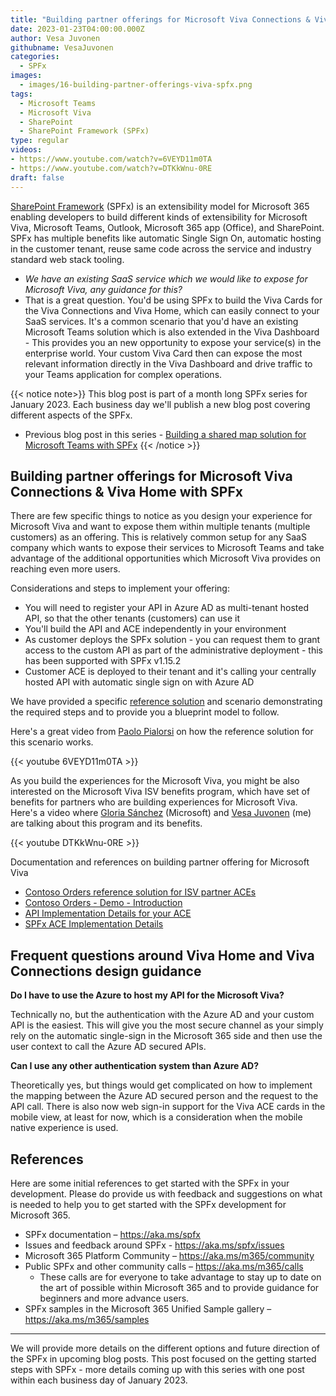 ```yaml
---
title: "Building partner offerings for Microsoft Viva Connections & Viva Home with SPFx"
date: 2023-01-23T04:00:00.000Z
author: Vesa Juvonen
githubname: VesaJuvonen
categories:
  - SPFx
images:
  - images/16-building-partner-offerings-viva-spfx.png
tags:
  - Microsoft Teams
  - Microsoft Viva  
  - SharePoint
  - SharePoint Framework (SPFx)
type: regular
videos:
- https://www.youtube.com/watch?v=6VEYD11m0TA
- https://www.youtube.com/watch?v=DTKkWnu-0RE
draft: false
---
```


[SharePoint Framework](https://aka.ms/spfx) (SPFx) is an extensibility model for Microsoft 365 enabling developers to build different kinds of extensibility for Microsoft Viva, Microsoft Teams, Outlook, Microsoft 365 app (Office), and SharePoint. SPFx has multiple benefits like automatic Single Sign On, automatic hosting in the customer tenant, reuse same code across the service and industry standard web stack tooling.

-	*We have an existing SaaS service which we would like to expose for Microsoft Viva, any guidance for this?*
-	That is a great question. You'd be using SPFx to build the Viva Cards for the Viva Connections and Viva Home, which can easily connect to your SaaS services. It's a common scenario that you'd have an existing Microsoft Teams solution which is also extended in the Viva Dashboard - This provides you an new opportunity to expose your service(s) in the enterprise world. Your custom Viva Card then can expose the most relevant information directly in the Viva Dashboard and drive traffic to your Teams application for complex operations.

{{< notice note>}}
This blog post is part of a month long SPFx series for January 2023. Each business day we'll publish a new blog post covering different aspects of the SPFx.

* Previous blog post in this series - [Building a shared map solution for Microsoft Teams with SPFx](https://pnp.github.io/blog/post/spfx-15-building-a-shared-map-teams-solution-spfx/)
{{< /notice >}}


## Building partner offerings for Microsoft Viva Connections & Viva Home with SPFx

There are few specific things to notice as you design your experience for Microsoft Viva and want to expose them within multiple tenants (multiple customers) as an offering. This is relatively common setup for any SaaS company which wants to expose their services to Microsoft Teams and take advantage of the additional opportunities which Microsoft Viva provides on reaching even more users.

Considerations and steps to implement your offering:

* You will need to register your API in Azure AD as multi-tenant hosted API, so that the other tenants (customers) can use it 
* You'll build the API and ACE independently in your environment 
* As customer deploys the SPFx solution - you can request them to grant access to the custom API as part of the administrative deployment - this has been supported with SPFx v1.15.2
* Customer ACE is deployed to their tenant and it's calling your centrally hosted API with automatic single sign on with Azure AD

We have provided a specific [reference solution](https://github.com/pnp/spfx-reference-scenarios/tree/main/samples/ace-pnp-contoso-orders) and scenario demonstrating the required steps and to provide you a blueprint model to follow.

Here's a great video from [Paolo Pialorsi](https://twitter.com/paolopia) on how the reference solution for this scenario works.

{{< youtube 6VEYD11m0TA >}}

As you build the experiences for the Microsoft Viva, you might be also interested on the Microsoft Viva ISV benefits program, which have set of benefits for partners who are building experiences for Microsoft Viva. Here's a video where [Gloria Sánchez](https://twitter.com/sglo_) (Microsoft) and [Vesa Juvonen](https://twitter.com/vesajuvonen) (me) are talking about this program and its benefits.

{{< youtube DTKkWnu-0RE >}}

Documentation and references on building partner offering for Microsoft Viva

- [Contoso Orders reference solution for ISV partner ACEs](https://adoption.microsoft.com/en-us/sample-solution-gallery/sample/pnp-spfx-reference-scenarios-ace-pnp-contoso-orders/)
- [Contoso Orders - Demo - Introduction](https://github.com/pnp/spfx-reference-scenarios/blob/main/samples/ace-pnp-contoso-orders/docs/Introduction.md)
- [API Implementation Details for your ACE](https://github.com/pnp/spfx-reference-scenarios/blob/main/samples/ace-pnp-contoso-orders/docs/APIs-Implementation-Details.md)
- [SPFx ACE Implementation Details](https://github.com/pnp/spfx-reference-scenarios/blob/main/samples/ace-pnp-contoso-orders/docs/ACEs-Implementation-Details.md)

## Frequent questions around Viva Home and Viva Connections design guidance

**Do I have to use the Azure to host my API for the Microsoft Viva?** 

Technically no, but the authentication with the Azure AD and your custom API is the easiest. This will give you the most secure channel as your simply rely on the automatic single-sign in the Microsoft 365 side and then use the user context to call the Azure AD secured APIs. 

**Can I use any other authentication system than Azure AD?**

Theoretically yes, but things would get complicated on how to implement the mapping between the Azure AD secured person and the request to the API call. There is also now web sign-in support for the Viva ACE cards in the mobile view, at least for now, which is a consideration when the mobile native experience is used.

## References

Here are some initial references to get started with the SPFx in your development. Please do provide us with feedback and suggestions on what is needed to help you to get started with the SPFx development for Microsoft 365.

-	SPFx documentation – https://aka.ms/spfx
-	Issues and feedback around SPFx - https://aka.ms/spfx/issues
-	Microsoft 365 Platform Community – https://aka.ms/m365/community
-	Public SPFx and other community calls – https://aka.ms/m365/calls 
    - These calls are for everyone to take advantage to stay up to date on the art of possible within Microsoft 365 and to provide guidance for beginners and more advance users.
-	SPFx samples in the Microsoft 365 Unified Sample gallery – https://aka.ms/m365/samples

- - -

We will provide more details on the different options and future direction of the SPFx in upcoming blog posts. This post focused on the getting started steps with SPFx - more details coming up with this series with one post within each business day of January 2023.